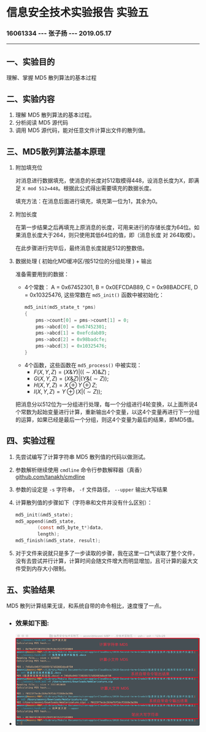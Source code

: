 <script type="text/javascript" src="http://cdn.mathjax.org/mathjax/latest/MathJax.js?config=TeX-AMS-MML_HTMLorMML"></script>

<script type="text/x-mathjax-config">
MathJax.Hub.Config({
tex2jax: {inlineMath: [['$','$']]}
});
</script>


# 信息安全技术实验报告 实验五

### 16061334 --- 张子扬 --- 2019.05.17

----

## 一、实验目的

理解、掌握 MD5 散列算法的基本过程

## 二、实验内容

1. 理解 MD5 散列算法的基本过程。
2. 分析阅读 MD5 源代码
3. 调用 MD5 源代码，能对任意文件计算出文件的散列值。

## 三、MD5散列算法基本原理 

1. 附加填充位

    对消息进行数据填充，使消息的长度对512取模得448，设消息长度为X，即满足 `X mod 512=448`。根据此公式得出需要填充的数据长度。

    填充方法：在消息后面进行填充，填充第一位为1，其余为0。

2. 附加长度

    在第一步结果之后再填充上原消息的长度，可用来进行的存储长度为64位。如果消息长度大于264，则只使用其低64位的值，即（消息长度 对 264取模）。

    在此步骤进行完毕后，最终消息长度就是512的整数倍。

3. 数据处理 ( 初始化MD缓冲区/按512位的分组处理 ) + 输出

    准备需要用到的数据：

   - 4个常数： A = 0x67452301, B = 0x0EFCDAB89, C = 0x98BADCFE, D = 0x10325476, 这些常数在 `md5_init()` 函数中被初始化：
        ```C
        md5_init(md5_state_t *pms)
        {
            pms->count[0] = pms->count[1] = 0;
            pms->abcd[0] = 0x67452301;
            pms->abcd[1] = 0xefcdab89;
            pms->abcd[2] = 0x98badcfe;
            pms->abcd[3] = 0x10325476;
        }
        ```
   - 4个函数，这些函数在 `md5_process()` 中被实现：
     - $F(X,Y,Z) = (X \& Y) | ( ( \sim X) \& Z )$ ; 
     - $G(X,Y,Z) = (X \& Z) | ( Y \& ( \sim Z ) )$;  
     - $H(X,Y,Z)=X \oplus Y \oplus Z$; 
     - $I(X,Y,Z)=Y \oplus (X | ( \sim Z))$;
  
    把消息分以512位为一分组进行处理，每一个分组进行4轮变换，以上面所说4个常数为起始变量进行计算，重新输出4个变量，以这4个变量再进行下一分组的运算，如果已经是最后一个分组，则这4个变量为最后的结果，即MD5值。

## 四、实验过程

1. 先尝试编写了计算字符串 MD5 散列值的代码以做测试。
2. 参数解析继续使用 `cmdline` 命令行参数解释器（真香） [github.com/tanakh/cmdline](https://github.com/tanakh/cmdline)
3. 参数的设定是 `-s` 字符串， `-f` 文件路径， `--upper` 输出大写结果
4. 计算散列值的步骤如下（字符串和文件并没有什么区别）：

    ````C
    md5_init(&md5_state);
    md5_append(&md5_state, 
            (const md5_byte_t*)data, 
            length);
    md5_finish(&md5_state, result);
    ````
5. 对于文件来说就只是多了一步读取的步骤，我在这里一口气读取了整个文件，没有去尝试并行计算，计算时间会随文件增大而明显增加，且可计算的最大文件受到内存大小限制。

## 五、实验结果

MD5 散列计算结果无误，和系统自带的命令相比，速度慢了一点。

- ### 效果如下图:
- ![效果图](result.png)

